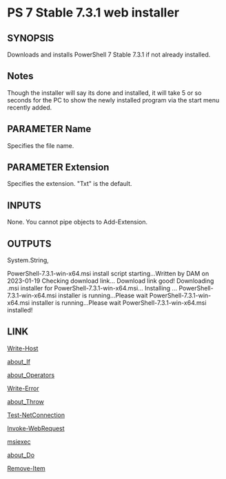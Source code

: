 # PS 7 Stable 7.3.1 web installer
    
## SYNOPSIS

Downloads and installs PowerShell 7 Stable 7.3.1 if not already installed.


## Notes

Though the installer will say its done and installed, it will take 5 or so seconds for the PC to show the newly installed program via the start menu recently added.
 

## PARAMETER Name
        
Specifies the file name.

    
## PARAMETER Extension
        
Specifies the extension. "Txt" is the default.


## INPUTS
        
None. You cannot pipe objects to Add-Extension.


## OUTPUTS
        
System.String,

PowerShell-7.3.1-win-x64.msi install script starting...Written by DAM on 2023-01-19
Checking download link...
Download link good!
Downloading .msi installer for PowerShell-7.3.1-win-x64.msi...
Installing ...
PowerShell-7.3.1-win-x64.msi installer is running...Please wait
PowerShell-7.3.1-win-x64.msi installer is running...Please wait
PowerShell-7.3.1-win-x64.msi installed!

## LINK

[Write-Host](https://learn.microsoft.com/en-us/powershell/module/microsoft.powershell.utility/write-host?view=powershell-7.3)

[about_If](https://learn.microsoft.com/en-us/powershell/module/microsoft.powershell.core/about/about_if?view=powershell-7.3)

[about_Operators](https://learn.microsoft.com/en-us/powershell/module/microsoft.powershell.core/about/about_operators?view=powershell-7.3)

[Write-Error](https://learn.microsoft.com/en-us/powershell/module/microsoft.powershell.utility/write-error?view=powershell-7.3)
 
[about_Throw](https://learn.microsoft.com/en-us/powershell/module/microsoft.powershell.core/about/about_throw?view=powershell-7.3)

[Test-NetConnection](https://learn.microsoft.com/en-us/powershell/module/nettcpip/test-netconnection?view=windowsserver2022-ps)

[Invoke-WebRequest](https://learn.microsoft.com/en-us/powershell/module/microsoft.powershell.utility/invoke-webrequest?view=powershell-7.3)

[msiexec](https://learn.microsoft.com/en-us/windows-server/administration/windows-commands/msiexec)

[about_Do](https://learn.microsoft.com/en-us/powershell/module/microsoft.powershell.core/about/about_do?view=powershell-7.3)

[Remove-Item](https://learn.microsoft.com/en-us/powershell/module/microsoft.powershell.management/remove-item?view=powershell-7.3)
